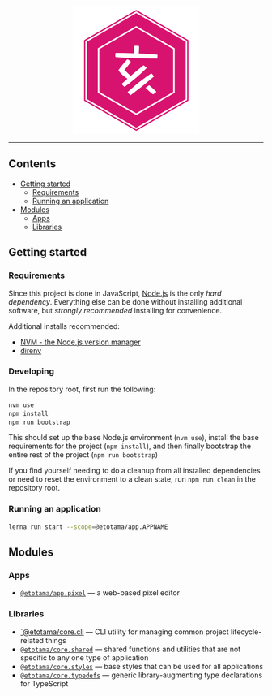 
<center>
  <img src="https://raw.githubusercontent.com/etm12/etotama/master/assets/logo.png" alt="干支娘" />
</center>

---

## Contents

  - [Getting started](#getting-started)
    - [Requirements](#requirements)
    - [Running an application](#running-an-application)
  - [Modules](#modules)
    - [Apps](#apps)
    - [Libraries](#libraries)

## Getting started

### Requirements

Since this project is done in JavaScript, [Node.js][prog-nodejs] is the only _hard dependency_. Everything else can be done without installing additional software, but _strongly recommended_ installing for convenience.

Additional installs recommended:

  - [NVM - the Node.js version manager][prog-nvm]
  - [direnv][prog-direnv]

### Developing

In the repository root, first run the following:

```sh
nvm use
npm install
npm run bootstrap
```

This should set up the base Node.js environment (`nvm use`), install the base requirements for the project (`npm install`),
and then finally bootstrap the entire rest of the project (`npm run bootstrap`)

If you find yourself needing to do a cleanup from all installed dependencies or need to reset the environment to a clean state,
run `npm run clean` in the repository root.

### Running an application

```sh
lerna run start --scope=@etotama/app.APPNAME
```

## Modules

### Apps

  - [`@etotama/app.pixel`][app.pixel] — a web-based pixel editor

### Libraries

  - [`@etotama/core.cli][core.cli] — CLI utility for managing common project lifecycle-related things
  - [`@etotama/core.shared`][core.shared] — shared functions and utilities that are not specific to any one type of application
  - [`@etotama/core.styles`][core.styles] — base styles that can be used for all applications
  - [`@etotama/core.typedefs`][core.typedefs] — generic library-augmenting type declarations for TypeScript

[app.pixel]: ./apps/pixel

[core.cli]: ./core/cli
[core.shared]: ./core/shared
[core.styles]: ./core/styles
[core.typedefs]: ./core/typedefs

[prog-nodejs]: https://nodejs.org/en/
[prog-nvm]: https://github.com/creationix/nvm
[prog-direnv]: https://direnv.net/
